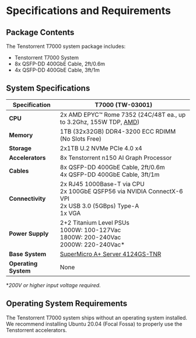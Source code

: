 # Specifications and Requirements



## Package Contents

The Tenstorrent T7000 system package includes:

- Tenstorrent T7000 System
- 8x QSFP-DD 400GbE Cable, 2ft/0.6m
- 4x QSFP-DD 400GbE Cable, 3ft/1m



## System Specifications

| Specification        | T7000 (TW-03001)                                             |
| -------------------- | ------------------------------------------------------------ |
| **CPU**              | 2x AMD EPYC™ Rome 7352 (24C/48T ea., up to 3.2Ghz, 155W TDP, [AMD](https://www.amd.com/en/products/cpu/amd-epyc-7352)) |
| **Memory**           | 1TB (32x32GB) DDR4-3200 ECC RDIMM (No Slots Free)            |
| **Storage**          | 2x1TB U.2 NVMe PCIe 4.0 x4                                   |
| **Accelerators**     | 8x Tenstorrent n150 AI Graph Processor                       |
| **Cables**           | 8x QSFP-DD 400GbE Cable, 2ft/0.6m<br />4x QSFP-DD 400GbE Cable, 3ft/1m |
| **Connectivity**     | 2x RJ45 1000Base-T via CPU<br />2x 100GbE QSFP56 via NVIDIA ConnectX-6 VPI<br />2x USB 3.0 (5GBps) Type-A<br />1x VGA |
| **Power Supply**     | 2+2 Titanium Level PSUs<br />1000W: 100-127Vac<br />1800W: 200-240Vac<br />2000W: 220-240Vac* |
| **Base System**      | [SuperMicro A+ Server 4124GS-TNR](https://www.supermicro.com/en/Aplus/system/4U/4124/AS-4124GS-TNR.cfm) |
| **Operating System** | None                                                         |

**200V or higher input voltage required.*



## Operating System Requirements

The Tenstorrent T7000 system ships without an operating system installed. We recommend installing Ubuntu 20.04 (Focal Fossa) to properly use the Tenstorrent accelerators.